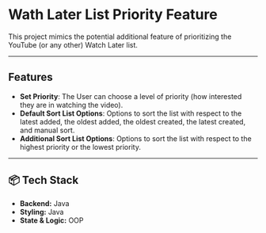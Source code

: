 # Wath Later List Priority Feature

This project mimics the potential additional feature of prioritizing the YouTube (or any other) Watch Later list. 


---

## Features


* **Set Priority**: The User can choose a level of priority (how interested they are in watching the video).
* **Default Sort List Options**: Options to sort the list with respect to the latest added, the oldest added, the oldest created, the latest created, and manual sort.
* **Additional Sort List Options**: Options to sort the list with respect to the highest priority or the lowest priority.

---

## 📦 Tech Stack

* **Backend:** Java
* **Styling:** Java
* **State & Logic:** OOP
